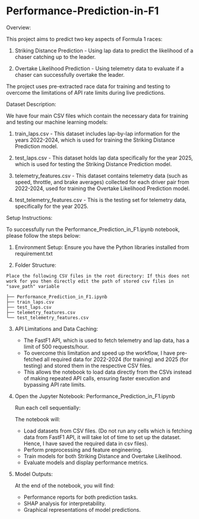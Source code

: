 # Performance-Prediction-in-F1

Overview:

This project aims to predict two key aspects of Formula 1 races:

  1. Striking Distance Prediction - Using lap data to predict the likelihood of a chaser catching up to the leader.

  2. Overtake Likelihood Prediction - Using telemetry data to evaluate if a chaser can successfully overtake the leader.

The project uses pre-extracted race data for training and testing to overcome the limitations of API rate limits during live predictions.


Dataset Description:

We have four main CSV files which contain the necessary data for training and testing our machine learning models:

  1. train_laps.csv - This dataset includes lap-by-lap information for the years 2022-2024, which is used for training the Striking Distance Prediction model.

  2. test_laps.csv - This dataset holds lap data specifically for the year 2025, which is used for testing the Striking Distance Prediction model.

  3. telemetry_features.csv - This dataset contains telemetry data (such as speed, throttle, and brake averages) collected for each driver pair from 2022-2024, used for training the Overtake Likelihood Prediction model.

  4. test_telemetry_features.csv - This is the testing set for telemetry data, specifically for the year 2025.

Setup Instructions:

To successfully run the Performance_Prediction_in_F1.ipynb notebook, please follow the steps below:

  1. Environment Setup:
     Ensure you have the Python libraries installed from requirement.txt

  2. Folder Structure:

    Place the following CSV files in the root directory: If this does not work for you then directly edit the path of stored csv files in "save_path" variable

    ├── Performance_Prediction_in_F1.ipynb
    ├── train_laps.csv
    ├── test_laps.csv
    ├── telemetry_features.csv
    └── test_telemetry_features.csv

  3. API Limitations and Data Caching:
     - The FastF1 API, which is used to fetch telemetry and lap data, has a limit of 500 requests/hour.
     - To overcome this limitation and speed up the workflow, I have pre-fetched all required data for 2022-2024 (for training) and 2025 (for testing) and stored them in the respective CSV files.
     - This allows the notebook to load data directly from the CSVs instead of making repeated API calls, ensuring faster execution and bypassing API rate limits.
       
  5. Open the Jupyter Notebook: Performance_Prediction_in_F1.ipynb

     Run each cell sequentially:

     The notebook will:
       - Load datasets from CSV files. (Do not run any cells which is fetching data from FastF1 API, it will take lot of time to set up the dataset. Hence, I have saved the required data in csv files).
       - Perform preprocessing and feature engineering.
       - Train models for both Striking Distance and Overtake Likelihood.
       - Evaluate models and display performance metrics.
     
  7.   Model Outputs:

       At the end of the notebook, you will find:
        - Performance reports for both prediction tasks.
        - SHAP analysis for interpretability.
        - Graphical representations of model predictions.
  
